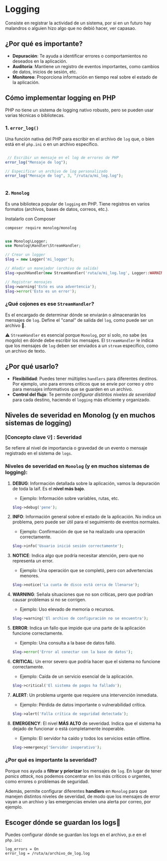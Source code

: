 

# Logging

Consiste en registrar la actividad de un sistema, por si en un futuro hay malandros o alguien hizo algo que no debió hacer, ver capasao.


## ¿Por qué es importante?

- __Depuración__: Te ayuda a identificar errores o comportamientos no deseados en la aplicación.
- __Auditoría__: Mantiene un registro de eventos importantes, como cambios de datos, inicios de sesión, etc.
- __Monitoreo__: Proporciona información en tiempo real sobre el estado de la aplicación.


## Cómo implementar logging en PHP

PHP no tiene un sistema de logging nativo robusto, pero se pueden usar varias técnicas o bibliotecas.

### 1. `error_log()`

Una función nativa del PHP para escribir en el archivo de `log` que, o bien está en el `php.ini` o en un archivo específico.

```php

 // Escribir un mensaje en el log de errores de PHP
error_log("Mensaje de log");

// Especificar un archivo de log personalizado
error_log("Mensaje de log", 3, "/ruta/a/mi_log.log");



```

### 2. `Monolog`

Es una biblioteca popular de `logging` en PHP. Tiene registros en varios formatos (archivos, bases de datos, correos, etc.).

Instalarlo con Composer

```sh
composer require monolog/monolog
```


```php

use Monolog\Logger;
use Monolog\Handler\StreamHandler;

// Crear un logger
$log = new Logger('mi_logger');

// Añadir un manejador (archivo de salida)
$log->pushHandler(new StreamHandler('ruta/a/mi_log.log', Logger::WARNING));

// Registrar mensajes
$log->warning('Esto es una advertencia');
$log->error('Esto es un error');


```

### ¿Qué cojones es ese `StreamHandler`?

Es el encargado de determinar dónde se enviarán o almacenarán los mensajes de `log`. Define el "canal" de salida del `log`, como puede ser un archivo 📜.

⚠️ `StreamHandler` es esencial porque `Monolog`, por sí solo, no sabe (es mogolo) en dónde debe escribir los mensajes. El `StreamHandler` le indica que los mensajes de `log` deben ser enviados a un `stream` específico, como un archivo de texto.


## ¿Por qué usarlo?
- __Flexibilidad__: Puedes tener múltiples `handlers` para diferentes destinos. Por ejemplo, uno para errores críticos que se envíe por correo y otro para mensajes informativos que se guarden en un archivo.
- __Control del flujo__: Te permite _configurar distintos niveles de severidad_ para cada destino, haciendo el `logging` más eficiente y organizado.


## Niveles de severidad en Monolog (y en muchos sistemas de logging)

### [Concepto clave 💡] : Severidad

Se refiere al nivel de importancia o gravedad de un evento o mensaje registrado en el sistema de `logs`.

### Niveles de severidad en `Monolog` (y en muchos sistemas de logging):

1. **DEBUG**: Información detallada sobre la aplicación, vamos la depuración de toda la laif. Es el __nivel más bajo__.
   - Ejemplo: Información sobre variables, rutas, etc.
   
   ```php
   $log->debug('pene');
   ```

2. **INFO**: Información general sobre el estado de la aplicación. No indica un problema, pero puede ser útil para el seguimiento de eventos normales.
   - Ejemplo: Confirmación de que se ha realizado una operación correctamente.
   
   ```php
   $log->info('Usuario inició sesión correctamente');
   ```

3. **NOTICE**: Indica algo que podría necesitar atención, pero que no representa un error.
   - Ejemplo: Una operación que se completó, pero con advertencias menores.
   
   ```php
   $log->notice('La cuota de disco está cerca de llenarse');
   ```

4. **WARNING**: Señala situaciones que no son críticas, pero que podrían causar problemas si no se corrigen.
   - Ejemplo: Uso elevado de memoria o recursos.
   
   ```php
   $log->warning('El archivo de configuración no se encuentra');
   ```

5. **ERROR**: Indica un fallo que impide que una parte de la aplicación funcione correctamente.
   - Ejemplo: Una consulta a la base de datos falló.
   
   ```php
   $log->error('Error al conectar con la base de datos');
   ```

6. **CRITICAL**: Un error severo que podría hacer que el sistema no funcione correctamente.
   - Ejemplo: Caída de un servicio esencial de la aplicación.
   
   ```php
   $log->critical('El sistema de pagos ha fallado');
   ```

7. **ALERT**: Un problema urgente que requiere una intervención inmediata.
   - Ejemplo: Pérdida de datos importante o vulnerabilidad crítica.
   
   ```php
   $log->alert('Falla crítica de seguridad detectada');
   ```

8. **EMERGENCY**: El nivel __MÁS ALTO__ de severidad. Indica que el sistema ha dejado de funcionar o está completamente inoperable.
   - Ejemplo: El servidor ha caído y todos los servicios están offline.
   
   ```php
   $log->emergency('Servidor inoperativo');
   ```

### ¿Por qué es importante la severidad?

Porque nos ayuda a **filtrar y priorizar** los mensajes de `log`. En lugar de tener _panics attack_, nos podemos concentrar en los más críticos o urgentes, como errores o problemas de seguridad.

Además, permite configurar diferentes **handlers** en `Monolog` para que manejen distintos niveles de severidad, de modo que los mensajes de error vayan a un archivo y las emergencias envíen una alerta por correo, por ejemplo.

## Escoger dónde se guardan los logs📍

Puedes configurar dónde se guardan los logs en el archivo, p.e en el `php.ini`:

```
log_errors = On
error_log = /ruta/a/archivo_de_log.log
```


